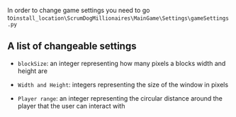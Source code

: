 In order to change game settings you need to go to```install_location\ScrumDogMillionaires\MainGame\Settings\gameSettings.py```

## A list of changeable settings

* `blockSize`: an integer representing how many pixels a blocks width and height are

* `Width and Height`: integers representing the size of the window in pixels

* `Player range`: an integer representing the circular distance around the player that the user can interact with